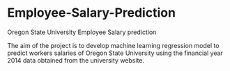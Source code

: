 # Employee-Salary-Prediction
Oregon State University Employee Salary prediction

The aim of the project is to develop machine learning regression model to predict workers salaries of Oregon State University using the financial year 2014 data obtained from the university website.
